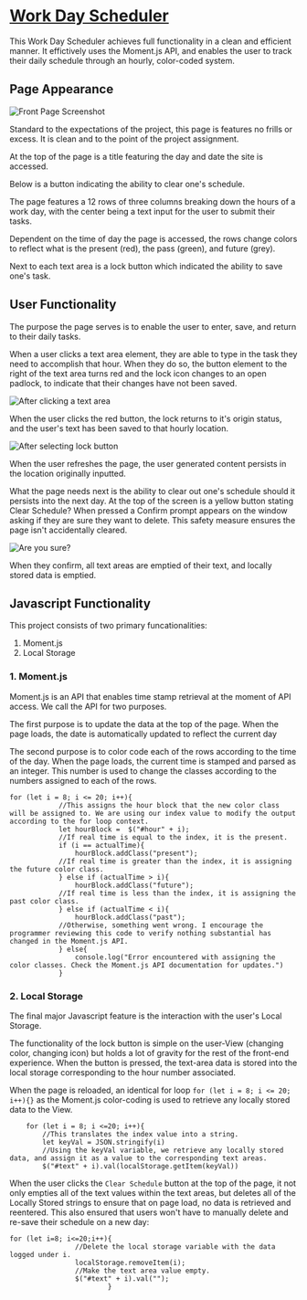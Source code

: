 # [Work Day Scheduler](https://clairevita.github.io/Scheduler/)
This Work Day Scheduler achieves full functionality in a clean and efficient manner. It effictively uses the Moment.js API, and enables the user to track their daily schedule through an hourly, color-coded system.

## Page Appearance
![Front Page Screenshot](https://i.imgur.com/uV3xpze.png)

Standard to the expectations of the project, this page is features no frills or excess. It is clean and to the point of the project assignment.

At the top of the page is a title featuring the day and date the site is accessed.

Below is a button indicating the ability to clear one's schedule.

The page features a 12 rows of three columns breaking down the hours of a work day, with the center being a text input for the user to submit their tasks.

Dependent on the time of day the page is accessed, the rows change colors to reflect what is the present (red), the pass (green), and future (grey).

Next to each text area is a lock button which indicated the ability to save one's task.

## User Functionality

The purpose the page serves is to enable the user to enter, save, and return to their daily tasks. 

When a user clicks a text area element, they are able to type in the task they need to accomplish that hour. When they do so, the button element to the right of the text area turns red and the lock icon changes to an open padlock, to indicate that their changes have not been saved.

![After clicking a text area](https://i.imgur.com/3TlwGH1.png)

When the user clicks the red button, the lock returns to it's origin status, and the user's text has been saved to that hourly location.

![After selecting lock button](https://i.imgur.com/3HhQdkw.png)

When the user refreshes the page, the user generated content persists in the location originally inputted. 

What the page needs next is the ability to clear out one's schedule should it persists into the next day. At the top of the screen is a yellow button stating Clear Schedule? When pressed a Confirm prompt appears on the window asking if they are sure they want to delete. This safety measure ensures the page isn't accidentally cleared.

![Are you sure?](https://i.imgur.com/iMiPpS2.png)

When they confirm, all text areas are emptied of their text, and locally stored data is emptied.

## Javascript Functionality

This project consists of two primary funcationalities: 
1. Moment.js
2. Local Storage

### 1. Moment.js

Moment.js is an API that enables time stamp retrieval at the moment of API access. We call the API for two purposes.

The first purpose is to update the data at the top of the page. When the page loads, the date is automatically updated to reflect the current day

The second purpose is to color code each of the rows according to the time of the day. When the page loads, the current time is stamped and parsed as an integer. This number is used to change the classes according to the numbers assigned to each of the rows. 

```
for (let i = 8; i <= 20; i++){
            //This assigns the hour block that the new color class will be assigned to. We are using our index value to modify the output according to the for loop context.
            let hourBlock =  $("#hour" + i);
            //If real time is equal to the index, it is the present.
            if (i == actualTime){
                hourBlock.addClass("present");
            //If real time is greater than the index, it is assigning the future color class.
            } else if (actualTime > i){
                hourBlock.addClass("future");
            //If real time is less than the index, it is assigning the past color class.
            } else if (actualTime < i){
                hourBlock.addClass("past");
            //Otherwise, something went wrong. I encourage the programmer reviewing this code to verify nothing substantial has changed in the Moment.js API. 
            } else{
                console.log("Error encountered with assigning the color classes. Check the Moment.js API documentation for updates.")
            }
```
### 2. Local Storage

The final major Javascript feature is the interaction with the user's Local Storage. 

The functionality of the lock button is simple on the user-View (changing color, changing icon) but holds a lot of gravity for the rest of the front-end experience. When the button is pressed, the text-area data is stored into the local storage corresponding to the hour number associated.

When the page is reloaded, an identical for loop `for (let i = 8; i <= 20; i++){}` as the Moment.js color-coding is used to retrieve any locally stored data to the View.
```
    for (let i = 8; i <=20; i++){
        //This translates the index value into a string.
        let keyVal = JSON.stringify(i)
        //Using the keyVal variable, we retrieve any locally stored data, and assign it as a value to the corresponding text areas.
        $("#text" + i).val(localStorage.getItem(keyVal))
```

When the user clicks the `Clear Schedule` button at the top of the page, it not only empties all of the text values within the text areas, but deletes all of the Locally Stored strings to ensure that on page load, no data is retrieved and reentered. This also ensured that users won't have to manually delete and re-save their schedule on a new day:
```
for (let i=8; i<=20;i++){
                //Delete the local storage variable with the data logged under i.
                localStorage.removeItem(i);
                //Make the text area value empty.
                $("#text" + i).val("");
                        }
```

